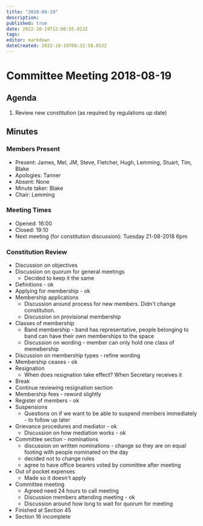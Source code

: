 ```yaml
---
title: "2018-08-19"
description: 
published: true
date: 2022-10-19T12:08:55.813Z
tags: 
editor: markdown
dateCreated: 2022-10-19T08:32:58.053Z
---
```


# Committee Meeting 2018-08-19

## Agenda

1.  Review new constitution (as required by regulations up date)

## Minutes

### Members Present

-   Present: James, Mel, JM, Steve, Fletcher, Hugh, Lemming, Stuart, Tim, Blake
-   Apologies: Tanner
-   Absent: None
-   Minute taker: Blake
-   Chair: Lemming

### Meeting Times

-   Opened: 16:00
-   Closed: 19:10
-   Next meeting (for constitution discussion): Tuesday 21-08-2018 6pm

### Constitution Review

-   Discussion on objectives
-   Discussion on quorum for general meetings
    -   Decided to keep it the same
-   Definitions - ok
-   Applying for membership - ok
-   Membership applications
    -   Discussion around process for new members. Didn't change constitution.
    -   Discussion on provisional membership
-   Classes of membership
    -   Band membership - band has representative, people belonging to band can have their own memberships to the space
    -   Discussion on wording - member can only hold one class of memebership
-   Discussion on membership types - refine wording
-   Membership ceases - ok
-   Resignation
    -   When does resignation take effect? When Secretary receives it
-   Break
-   Continue reviewing resignation section
-   Membership fees - reword slightly
-   Register of members - ok
-   Suspensions
    -   Questions on if we want to be able to suspend members immediately - to follow up later
-   Grievance procedures and mediator - ok
    -   Discussion on how mediation works - ok
-   Committee section - nominations
    -   discussion on written nominations - change so they are on equal footing with people nominated on the day
    -   decided not to change rules
    -   agree to have office bearers voted by committee after meeting
-   Out of pocket expenses
    -   Made so it doesn't apply
-   Committee meeting
    -   Agreed need 24 hours to call meeting
    -   Discussion members attending meeting - ok
    -   Discussion around how long to wait for quorum for meeting
-   Finished at Section 45
-   Section 16 incomplete
